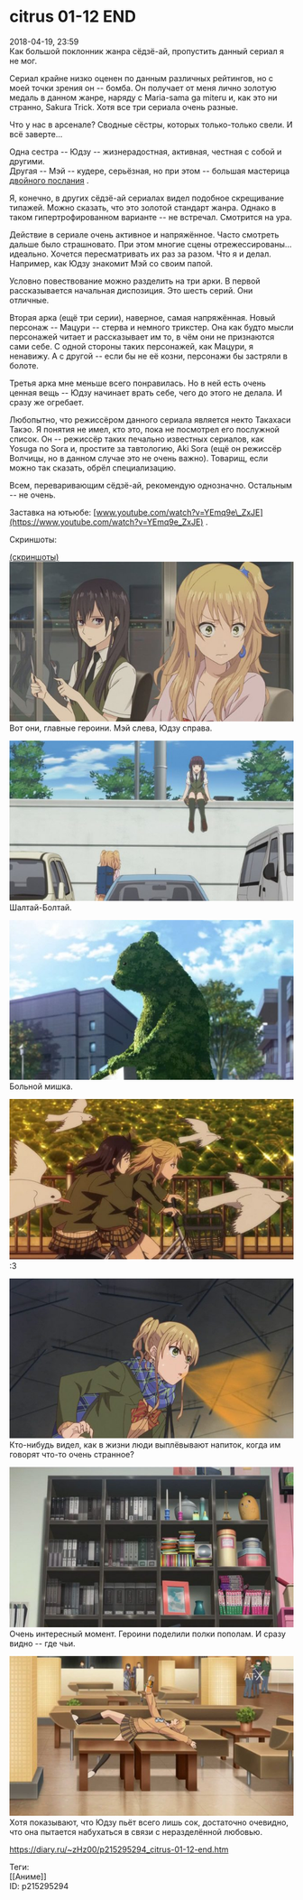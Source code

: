 citrus 01-12 END
=================

   
 2018-04-19, 23:59   
  Как большой поклонник жанра сёдзё-ай, пропустить данный сериал я не мог.   
   
 Сериал крайне низко оценен по данным различных рейтингов, но с моей точки зрения он -- бомба. Он получает от меня лично золотую медаль в данном жанре, наряду с Maria-sama ga miteru и, как это ни странно, Sakura Trick. Хотя все три сериала очень разные.   
   
 Что у нас в арсенале? Сводные сёстры, которых только-только свели. И всё заверте...   
   
 Одна сестра -- Юдзу -- жизнерадостная, активная, честная с собой и другими.   
 Другая -- Мэй -- кудере, серьёзная, но при этом -- большая мастерица  [двойного послания](https://ru.wikipedia.org/wiki/%D0%94%D0%B2%D0%BE%D0%B9%D0%BD%D0%BE%D0%B5_%D0%BF%D0%BE%D1%81%D0%BB%D0%B0%D0%BD%D0%B8%D0%B5)  .   
   
 Я, конечно, в других сёдзё-ай сериалах видел подобное скрещивание типажей. Можно сказать, что это золотой стандарт жанра. Однако в таком гипертрофированном варианте -- не встречал. Смотрится на ура.   
   
 Действие в сериале очень активное и напряжённое. Часто смотреть дальше было страшновато. При этом многие сцены отрежессированы... идеально. Хочется пересматривать их раз за разом. Что я и делал. Например, как Юдзу знакомит Мэй со своим папой.   
   
 Условно повествование можно разделить на три арки. В первой рассказывается начальная диспозиция. Это шесть серий. Они отличные.   
   
 Вторая арка (ещё три серии), наверное, самая напряжённая. Новый персонаж -- Мацури -- стерва и немного трикстер. Она как будто мысли персонажей читает и рассказывает им то, в чём они не признаются сами себе. С одной стороны таких персонажей, как Мацури, я ненавижу. А с другой -- если бы не её козни, персонажи бы застряли в болоте.   
   
 Третья арка мне меньше всего понравилась. Но в ней есть очень ценная вещь -- Юдзу начинает врать себе, чего до этого не делала. И сразу же огребает.   
   
 Любопытно, что режиссёром данного сериала является некто Такахаси Такэо. Я понятия не имел, кто это, пока не посмотрел его послужной список. Он -- режиссёр таких печально известных сериалов, как Yosuga no Sora и, простите за тавтологию, Aki Sora (ещё он режиссёр Волчицы, но в данном случае это не очень важно). Товарищ, если можно так сказать, обрёл специализацию.   
   
 Всем, переваривающим сёдзё-ай, рекомендую однозначно. Остальным -- не очень.   
   
 Заставка на ютьюбе:  [www.youtube.com/watch?v=YEmq9e\_ZxJE](https://www.youtube.com/watch?v=YEmq9e_ZxJE)  .   
   
   
 Скриншоты:   
   
  [(скриншоты)](https://zHz00.diary.ru/p215295294.htm?index=1#linkmore215295294m1)      [![](pics/FGkaEwYl.jpg)](https://i.imgur.com/FGkaEwY.jpg)    
 Вот они, главные героини. Мэй слева, Юдзу справа.   
   
  [![](pics/99h1Wnql.jpg)](https://i.imgur.com/99h1Wnq.jpg)    
 Шалтай-Болтай.   
   
  [![](pics/Y7jf6gMl.jpg)](https://i.imgur.com/Y7jf6gM.jpg)    
 Больной мишка.   
   
  [![](pics/9tHG00Rl.jpg)](https://i.imgur.com/9tHG00R.jpg)    
 :3   
   
  [![](pics/I3imqxql.jpg)](https://i.imgur.com/I3imqxq.jpg)    
 Кто-нибудь видел, как в жизни люди выплёвывают напиток, когда им говорят что-то очень странное?   
   
  [![](pics/cvB3GQ6l.jpg)](https://i.imgur.com/cvB3GQ6.jpg)    
 Очень интересный момент. Героини поделили полки пополам. И сразу видно -- где чьи.   
   
  [![](pics/4EQURCQl.jpg)](https://i.imgur.com/4EQURCQ.jpg)    
 Хотя показывают, что Юдзу пьёт всего лишь сок, достаточно очевидно, что она пытается набухаться в связи с неразделённой любовью.   
      
    
 <https://diary.ru/~zHz00/p215295294_citrus-01-12-end.htm>   
   
 Теги:   
 [[Аниме]]   
 ID: p215295294